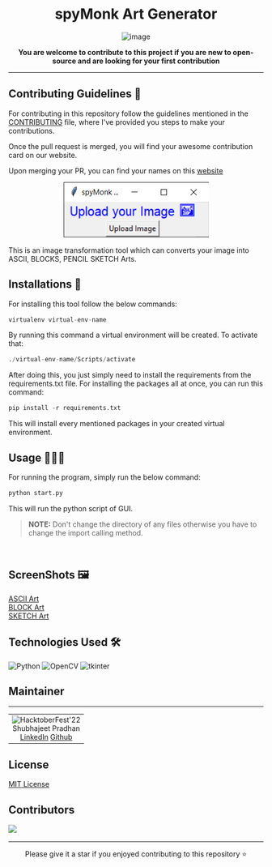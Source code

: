 <div align="center">

# spyMonk Art Generator

![image](https://user-images.githubusercontent.com/70385488/192114009-0830321a-d227-4a4d-8411-6c03b54d7ce6.png)

</div>
<p align='center'> <b>You are welcome to contribute to this project if you are new to open-source and are looking for your first contribution </b> </p>

***

## Contributing Guidelines 📝

For contributing in this repository follow the guidelines mentioned in the [CONTRIBUTING](https://github.com/shubhajeet1207/spymonk_asciify/blob/master/CONTRIBUTING.md) file, where I've provided you steps to make your contributions.

Once the pull request is merged, you will find your awesome contribution card on our website.

Upon merging your PR, you can find your names on this [website](https://hacktoberfest22.netlify.app)

<div align="center">

![img.png](img.png)
</div>


This is an image transformation tool which can converts your image into ASCII, BLOCKS, PENCIL SKETCH Arts.

## Installations 🚀
For installing this tool follow the below commands:
```python
virtualenv virtual-env-name
```
By running this command a virtual environment will be created. To activate that:
```python
./virtual-env-name/Scripts/activate
```
After doing this, you just simply need to install the requirements from the requirements.txt file. For installing the packages all at once, you can run this command:
```python
pip install -r requirements.txt
```
This will install every mentioned packages in your created virtual environment.

## Usage 👨🏻‍💻
For running the program, simply run the below command:
```python
python start.py
```
This will run the python script of GUI. 
> **NOTE:** Don't change the directory of any files otherwise you have to change the import calling method. 
<br>

## ScreenShots 🖼
[ASCII Art](https://github.com/shubhajeet1207/spymonk_asciify/blob/master/examples/output%20images/ascify_testing_1.0.0.png)
<br>
[BLOCK Art](https://github.com/shubhajeet1207/spymonk_asciify/blob/master/examples/output%20images/blockify_testing_1.0.0.png)
<br>
[SKETCH Art](https://github.com/shubhajeet1207/spymonk_asciify/blob/master/examples/output%20images/sketchify_testing_1.0.0.png)

## Technologies Used 🛠

![Python](https://img.shields.io/badge/python-3670A0?style=for-the-badge&logo=python&logoColor=ffdd54)
![OpenCV](https://img.shields.io/badge/opencv-%23white.svg?style=for-the-badge&logo=opencv&logoColor=white)
![tkinter](https://img.shields.io/badge/tkinter-3670A0?style=for-the-badge&logo=tkinter&logoColor=ffdd54)

## Maintainer
---
<table>
  <tr>
    <td align="center">
      <img src="https://avatars.githubusercontent.com/u/76960580?v=4" width="150px" alt="HacktoberFest'22" />
      <br/>
      Shubhajeet Pradhan
      <br/>
      <a href="https://www.linkedin.com/in/shubhajeet-pradhan-b7747a156/">LinkedIn</a>
      <a href="https://github.com/shubhajeet1207">Github</a>
    </td> 
  </tr>
</table>

## License 
[MIT License](https://github.com/git/git-scm.com/blob/main/MIT-LICENSE.txt)

## Contributors
<a href="https://github.com/shubhajeet1207/spymonk_asciify/graphs/contributors">
  <img src="https://contrib.rocks/image?repo=shubhajeet1207/spymonk_asciify" />
</a>

---
<div align='center'>Please give it a star if you enjoyed contributing to this repository ⭐</div>